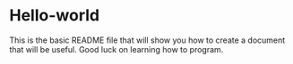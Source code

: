 Hello-world
===========

This is the basic README file that will show you how to create a document that will be useful. Good luck on learning how to program. 
